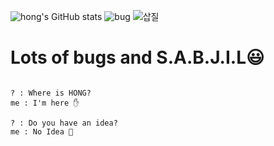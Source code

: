 
![hong's GitHub stats](https://github-readme-stats.vercel.app/api?username=no-name-no-idea&show_icons=true)
![bug](https://user-images.githubusercontent.com/37925591/111727635-988d0d80-88ae-11eb-966c-e75562e6f2e7.gif)
![삽질](https://user-images.githubusercontent.com/37925591/111745317-c3d42480-88cf-11eb-82f7-de1c185a2e86.gif)

# Lots of bugs and S.A.B.J.I.L😃

<pre><code>
? : Where is HONG?
me : I'm here ✋

? : Do you have an idea?
me : No Idea 🤯
<code><pre>

